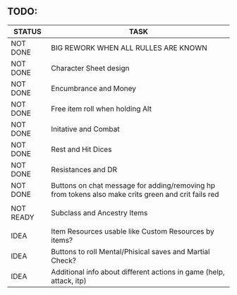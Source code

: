 ## TODO:

|     STATUS     |   				TASK                    |
|----------------|------------------------------------------|
|	 NOT DONE	 |	BIG REWORK WHEN ALL RULLES ARE KNOWN	|
|	 NOT DONE	 |	Character Sheet design					|
|	 NOT DONE	 |	Encumbrance and Money					|
|	 NOT DONE	 |	Free item roll when holding Alt			|
|	 NOT DONE	 |	Initative and Combat					|
|	 NOT DONE	 |	Rest and Hit Dices						|
|	 NOT DONE	 |	Resistances	and DR						|
|	 NOT DONE	 |	Buttons on chat message for adding/removing hp from tokens also make crits green and crit fails red	|
||
|	 NOT READY	 |	Subclass and Ancestry Items				|
||
|	 	IDEA	 |	Item Resources usable like Custom Resources by items?	|
|	 	IDEA	 |	Buttons to roll Mental/Phisical saves and Martial Check?	|
|	 	IDEA	 |	Additional info about different actions in game (help, attack, itp)	|